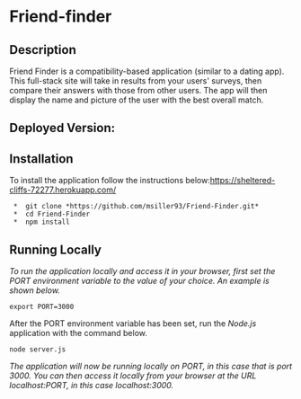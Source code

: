 # Friend-finder
## Description
Friend Finder is a compatibility-based application (similar to a dating app). This full-stack site will take in results from your users' surveys, then compare their answers with those from other users. The app will then display the name and picture of the user with the best overall match.

## Deployed Version: 

## Installation
To install the application follow the instructions below:https://sheltered-cliffs-72277.herokuapp.com/

``` 
 *  git clone *https://github.com/msiller93/Friend-Finder.git*
 *  cd Friend-Finder
 *  npm install 
 ```
 

## Running Locally
 *To run the application locally and access it in your browser, first set the PORT environment variable to the value of your choice. An example is shown below.*
```
export PORT=3000
```
After the PORT environment variable has been set, run the *Node.js* application with the command below.

```
node server.js
```
*The application will now be running locally on PORT, in this case that is port 3000. You can then access it locally from your browser at the URL localhost:PORT, in this case localhost:3000.*


